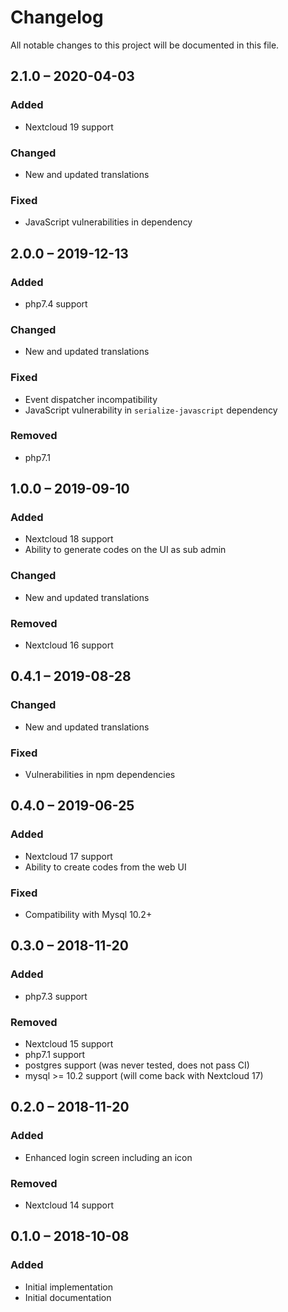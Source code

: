 # Changelog
All notable changes to this project will be documented in this file.

## 2.1.0 – 2020-04-03
### Added
- Nextcloud 19 support
### Changed
- New and updated translations
### Fixed
- JavaScript vulnerabilities in dependency

## 2.0.0 – 2019-12-13
### Added
- php7.4 support
### Changed
- New and updated translations
### Fixed
- Event dispatcher incompatibility
- JavaScript vulnerability in `serialize-javascript` dependency
### Removed
- php7.1

## 1.0.0 – 2019-09-10
### Added
- Nextcloud 18 support
- Ability to generate codes on the UI as sub admin
### Changed
- New and updated translations
### Removed
- Nextcloud 16 support

## 0.4.1 – 2019-08-28
### Changed
- New and updated translations
### Fixed
- Vulnerabilities in npm dependencies

## 0.4.0 – 2019-06-25
### Added
- Nextcloud 17 support
- Ability to create codes from the web UI
### Fixed
- Compatibility with Mysql 10.2+

## 0.3.0 – 2018-11-20
### Added
- php7.3 support
### Removed
- Nextcloud 15 support
- php7.1 support
- postgres support (was never tested, does not pass CI)
- mysql >= 10.2 support (will come back with Nextcloud 17)

## 0.2.0 – 2018-11-20
### Added
- Enhanced login screen including an icon
### Removed
- Nextcloud 14 support

## 0.1.0 – 2018-10-08
### Added
- Initial implementation
- Initial documentation
